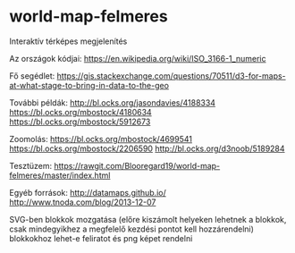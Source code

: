 # world-map-felmeres

Interaktív térképes megjelenítés

Az országok kódjai:
https://en.wikipedia.org/wiki/ISO_3166-1_numeric

Fő segédlet:
https://gis.stackexchange.com/questions/70511/d3-for-maps-at-what-stage-to-bring-in-data-to-the-geo

További példák:
http://bl.ocks.org/jasondavies/4188334
https://bl.ocks.org/mbostock/4180634
https://bl.ocks.org/mbostock/5912673

Zoomolás:
https://bl.ocks.org/mbostock/4699541
https://bl.ocks.org/mbostock/2206590
http://bl.ocks.org/d3noob/5189284

Tesztüzem:
https://rawgit.com/Blooregard19/world-map-felmeres/master/index.html

Egyéb források:
http://datamaps.github.io/
http://www.tnoda.com/blog/2013-12-07

SVG-ben blokkok mozgatása (előre kiszámolt helyeken lehetnek a blokkok, csak mindegyikhez a megfelelő kezdési pontot kell hozzárendelni)
blokkokhoz lehet-e feliratot és png képet rendelni
